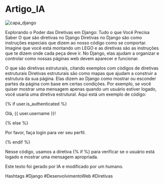 # Artigo_IA

![capa_django](https://github.com/Boltzmann0/Artigo_IA/assets/66391853/07a75db0-fb01-481b-b424-3034425f0f90)


Explorando o Poder das Diretivas em Django: Tudo o que Você Precisa Saber
O que são diretivas no Django
Diretivas no Django são como instruções especiais que dizem ao nosso código como se comportar. Imagine que você está montando um LEGO e as diretivas são as instruções que te dizem onde cada peça deve ir. No Django, elas ajudam a organizar e controlar como nossas páginas web devem aparecer e funcionar.

O que são diretivas estruturais, citando exemplos com códigos de diretivas estruturais
Diretivas estruturais são como mapas que ajudam a construir a estrutura da sua página. Elas dizem ao Django como mostrar ou esconder partes da página com base em certas condições. Por exemplo, se você quiser mostrar uma mensagem apenas quando um usuário estiver logado, você usaria uma diretiva estrutural. Aqui está um exemplo de código:

{% if user.is_authenticated %}
  <p>Olá, {{ user.username }}!</p>
{% else %}
  <p>Por favor, faça login para ver seu perfil.</p>
{% endif %}

Nesse código, usamos a diretiva {% if %} para verificar se o usuário está logado e mostrar uma mensagem apropriada.

Este texto foi gerado por IA e modificado por um humano.

Hashtags
#Django #DesenvolvimentoWeb #Diretivas

